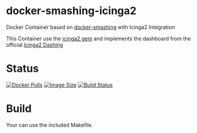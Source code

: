 docker-smashing-icinga2
==============

Docker Container based on [docker-smashing](https://github.com/bodsch/docker-smashing) with Icinga2 Integration

This Container use the [icinga2 gem](https://rubygems.org/gems/icinga2) and implements the
dashboard from the official [Icinga2 Dashing](https://github.com/Icinga/dashing-icinga2)


# Status

[![Docker Pulls](https://img.shields.io/docker/pulls/bodsch/docker-smashing-icinga2.svg)][hub]
[![Image Size](https://images.microbadger.com/badges/image/bodsch/docker-smashing-icinga2.svg)][microbadger]
[![Build Status](https://travis-ci.org/bodsch/docker-smashing-icinga2.svg)][travis]

[hub]: https://hub.docker.com/r/bodsch/docker-smashing-icinga2/
[microbadger]: https://microbadger.com/images/bodsch/docker-smashing-icinga2
[travis]: https://travis-ci.org/bodsch/docker-smashing-icinga2

# Build

Your can use the included Makefile.

